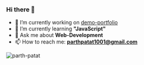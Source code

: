 ### Hi there 👋

- 🔭 I’m currently working on [demo-portfolio](https://github.com/parth-patat/Demo-portfolio)
- 🌱 I’m currently learning **"JavaScript"**
- 💬 Ask me about **Web-Development**
- 📫 How to reach me: **parthpatat1001@gmail.com**

<p align="center"><img align="left" src="https://github-readme-stats.vercel.app/api/top-langs?username=parth-patat&show_icons=true&theme=dark&title_color=0c0404&text_color=000000&bg_color=f8f8ff&locale=en&layout=compact" alt="parth-patat" /></p>

<!--- ⚡ Fun fact: ...-->
<!--- 👯 I’m looking to collaborate on--> 
<!--- 🤔 I’m looking for help with ...-->

